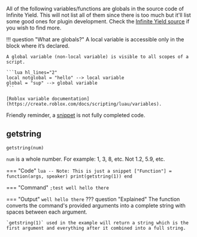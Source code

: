 All of the following variables/functions are globals in the source code of Infinite Yield. This will not list all of them since there is too much but it'll list some good ones for plugin development. Check the [Infinite Yield source](https://github.com/EdgeIY/infiniteyield/blob/master/source) if you wish to find more.

!!! question "What are globals?"
	A local variable is accessible only in the block where it’s declared.

	A global variable (non-local variable) is visible to all scopes of a script.

	```lua hl_lines="2"
	local notglobal = "hello" --> local variable
	global = "sup" --> global variable
	```

	[Roblox variable documentation](https://create.roblox.com/docs/scripting/luau/variables).

Friendly reminder, a [snippet](https://en.m.wikipedia.org/wiki/Snippet_(programming)) is not fully completed code.

## getstring

`getstring(num)`

`num` is a whole number. For example: 1, 3, 8, etc. Not 1.2, 5.9, etc.

=== "Code"
	```lua
	-- Note: This is just a snippet
	["Function"] = function(args, speaker)
		print(getstring(1))
	end
	```

=== "Command"
	```
	;test well hello there
	```

=== "Output"
	```
	well hello there
	```
??? question "Explained"
	The function converts the command's provided arguments into a complete string with spaces between each argument.

	`getstring(1)` used in the example will return a string which is the first argument and everything after it combined into a full string.
